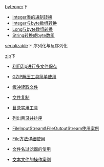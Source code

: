 [byteoper](io/byteope)下
- [Integer类的进制转换](io/byteoper/IntegerOperT.java)
- [Integer与byte数组转换](io/byteoper/IntegerConvertT.java)
- [Long与byte数组转换](io/byteope/LongConvertT.java)
- [String转换成byte数组](io/byteope/StringConvertT.java)

[serializable](io/serializable)下
序列化与反序列化

[zip](io/zip)下
- [利用Zip进行多文件保存](io/zip/ZipCompress.java)
- [GZIP解压工具简单使用](io/zip/GZIPcompress.java)

- [缓冲读取文件](io/BufferedInputFileT.java)
- [文件复制](io/CopeFileT.java)
- [目录实用工具](io/Directory.java)
- [列出目录并排序](io/DirListT.java)
- [FileInputStream&FileOutputStream使用案例](io/FileIOStreamT.java)
- [File方法详细使用](io/FileMethodsT.java)
- [文件名过滤器的使用](io/FilenameFilterT.java)
- [文本文件的操作案例](io/TextFile.java)

